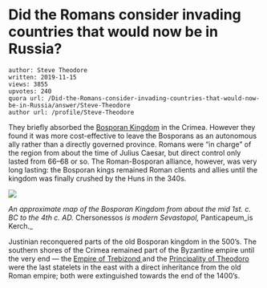 # Did the Romans consider invading countries that would now be in Russia?

	author: Steve Theodore
	written: 2019-11-15
	views: 3855
	upvotes: 240
	quora url: /Did-the-Romans-consider-invading-countries-that-would-now-be-in-Russia/answer/Steve-Theodore
	author url: /profile/Steve-Theodore


They briefly absorbed the [Bosporan Kingdom](https://en.wikipedia.org/wiki/Bosporan_Kingdom) in the Crimea. However they found it was more cost-effective to leave the Bosporans as an autonomous ally rather than a directly governed province. Romans were “in charge” of the region from about the time of Julius Caesar, but direct control only lasted from 66–68 or so. The Roman-Bosporan alliance, however, was very long lasting: the Bosporan kings remained Roman clients and allies until the kingdom was finally crushed by the Huns in the 340s.

![](https://qph.fs.quoracdn.net/main-qimg-f62f1f8da5606671094792f4f13b70ba)

_An approximate map of the Bosporan Kingdom from about the mid 1st. c. BC to the 4th c. AD._  Chersonessos _is modern Sevastopol,_ Panticapeum_is Kerch._ 

Justinian reconquered parts of the old Bosporan kingdom in the 500’s. The southern shores of the Crimea remained part of the Byzantine empire until the very end — the [Empire of Trebizond ](https://en.wikipedia.org/wiki/Empire_of_Trebizond)and the [Principality of Theodoro](https://en.wikipedia.org/wiki/Principality_of_Theodoro) were the last statelets in the east with a direct inheritance from the old Roman empire; both were extinguished towards the end of the 1400’s.


